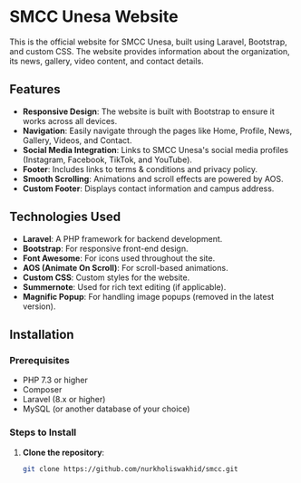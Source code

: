 # SMCC Unesa Website

This is the official website for SMCC Unesa, built using Laravel, Bootstrap, and custom CSS. The website provides information about the organization, its news, gallery, video content, and contact details.

## Features

- **Responsive Design**: The website is built with Bootstrap to ensure it works across all devices.
- **Navigation**: Easily navigate through the pages like Home, Profile, News, Gallery, Videos, and Contact.
- **Social Media Integration**: Links to SMCC Unesa's social media profiles (Instagram, Facebook, TikTok, and YouTube).
- **Footer**: Includes links to terms & conditions and privacy policy.
- **Smooth Scrolling**: Animations and scroll effects are powered by AOS.
- **Custom Footer**: Displays contact information and campus address.

## Technologies Used

- **Laravel**: A PHP framework for backend development.
- **Bootstrap**: For responsive front-end design.
- **Font Awesome**: For icons used throughout the site.
- **AOS (Animate On Scroll)**: For scroll-based animations.
- **Custom CSS**: Custom styles for the website.
- **Summernote**: Used for rich text editing (if applicable).
- **Magnific Popup**: For handling image popups (removed in the latest version).

## Installation

### Prerequisites

- PHP 7.3 or higher
- Composer
- Laravel (8.x or higher)
- MySQL (or another database of your choice)

### Steps to Install

1. **Clone the repository**:
   ```bash
   git clone https://github.com/nurkholiswakhid/smcc.git
